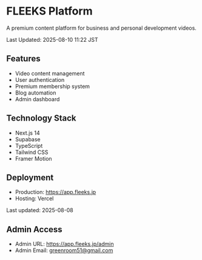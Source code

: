 # FLEEKS Platform

A premium content platform for business and personal development videos.

Last Updated: 2025-08-10 11:22 JST

## Features

- Video content management
- User authentication
- Premium membership system
- Blog automation
- Admin dashboard

## Technology Stack

- Next.js 14
- Supabase
- TypeScript
- Tailwind CSS
- Framer Motion

## Deployment

- Production: https://app.fleeks.jp
- Hosting: Vercel

Last updated: 2025-08-08

## Admin Access
- Admin URL: https://app.fleeks.jp/admin
- Admin Email: greenroom51@gmail.com